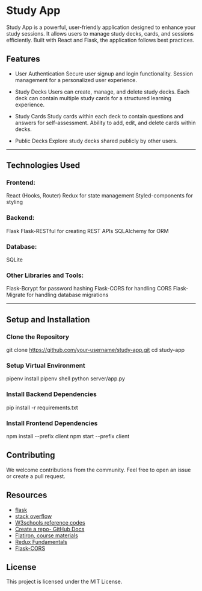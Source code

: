 # Study App
Study App is a powerful, user-friendly application designed to enhance your study sessions. It allows users to manage study decks, cards, and sessions efficiently. Built with React and Flask, the application follows best practices. 

## Features 

- User Authentication
  Secure user signup and login functionality.
  Session management for a personalized user experience.

- Study Decks
  Users can create, manage, and delete study decks.
  Each deck can contain multiple study cards for a structured learning experience.
  
- Study Cards
  Study cards within each deck to contain questions and answers for self-assessment.
  Ability to add, edit, and delete cards within decks.

- Public Decks
  Explore study decks shared publicly by other users.


---


## Technologies Used

### Frontend:
React (Hooks, Router)
Redux for state management
Styled-components for styling
### Backend:
Flask
Flask-RESTful for creating REST APIs
SQLAlchemy for ORM
### Database:
SQLite
### Other Libraries and Tools:
Flask-Bcrypt for password hashing
Flask-CORS for handling CORS
Flask-Migrate for handling database migrations


---


## Setup and Installation

### Clone the Repository
git clone https://github.com/your-username/study-app.git
cd study-app

### Setup Virtual Environment 
pipenv install
pipenv shell
python server/app.py

### Install Backend Dependencies
pip install -r requirements.txt

### Install Frontend Dependencies
npm install --prefix client
npm start --prefix client

## Contributing
We welcome contributions from the community. Feel free to open an issue or create a pull request.

## Resources
- [flask](https://flask-sqlalchemy.palletsprojects.com/)
- [stack overflow](https://stackoverflow.com/)
- [W3schools reference codes](https://wwww.w3schools.com/) 
- [Create a repo- GitHub Docs](https://docs.github.com/en/get-started/quickstart/create-a-repo)
- [Flatiron, course materials](https://flatironschool.com/)
- [Redux Fundamentals](https://redux.js.org/tutorials/fundamentals)
- [Flask-CORS](https://flask-cors.readthedocs.io/en/latest/)

## License
This project is licensed under the MIT License.